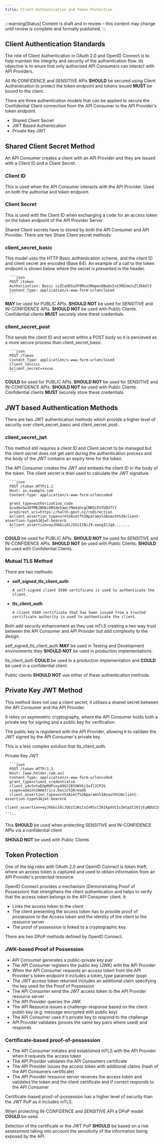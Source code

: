 ```yaml
---
title: Client Authentication and Token Protection
---
```


:::warning[Status]
Content is draft and in review – this content may change until review is complete and formally published.
:::

## Client Authentication Standards

The role of Client Authentication in OAuth 2.0 and OpenID Connect is to help maintain the integrity and security of the authentication flow. Its objective is to enure that only authorised API Consumers can interact with API Providers.

All IN-CONFIDENCE and SENSITIVE APIs **SHOULD** be secured using Client Authentication to protect the token endpoint and tokens issued **MUST** be bound to the client.

There are three authentication models that can be applied to secure the Confidential Client connection from the API Consumer to the API Provider's token endpoint.

- Shared Client Secret
- JWT Based Authentication
- Private Key JWT

## Shared Client Secret Method

An API Consumer creates a client with an API Provider and they are issued with a Client ID and a Client Secret.

### Client ID

This is used when the API Consumer interacts with the API Provider. Used on both the authorise and token endpoint.

### Client Secret

This is used with the Client ID when exchanging a code for an access token on the token endpoint of the API Provider Server.

Shared Client secrets have to stored by both the API Consumer and API Provider. There are two Share Client secret methods:

### client_secret_basic

This model uses the HTTP Basic authentication scheme, and the client ID and client secret are encoded (Base 64). An example of a call to the token endpoint is shown below where the secret is presented in the header.

<!-- cspell:disable -->

      ```json
      POST /token
      Authorization: Basic czZCaGRSa3F0Mzo3RmpmcDBaQnIxS3REUmJuZlZkbUl3
      Content_Type: application/x-www-form-urlenclosed
      ```
**MAY** be used for PUBLIC APIs.
**SHOULD NOT** be used for SENSITIVE and IN-CONFIDENCE APIs.
**SHOULD NOT** be used with Public Clients.
Confidential clients **MUST** securely store these credentials.

### client_secret_post

This sends the client ID and secret within a POST body so it is percieved as a more secure process than client_secret_basic.

<!-- cspell:disable -->
      ```json
      POST /Token
      Content_Type: application/x-www-form-urlenclosed
      client_id=cccc
      &client_secret=xxxxx
      ```

<!-- cspell:enable -->

**COULD** be used for PUBLIC APIs.
**SHOULD NOT** be used for SENSITIVE and IN-CONFIDENCE APIs.
**SHOULD NOT** be used with Public Clients.
Confidential clients **MUST** securely store these credentials.

## JWT based Authentication Methods

There are two JWT authentication methods which provide a higher level of security over client_secret_basic and client_secret_post.

### client_secret_jwt

This method still requires a client ID and Client secret to be managed but the client secret does not get sent during the authentication process and the body of the JWT contains an expiry time for the token.

The API Consumer creates the JWT and embeds the client ID in the body of the token. The client secret is then used to calculate the JWT signature.

<!-- cspell:disable -->

      ```json
      POST /token HTTP/1.1
      Host: as.example.com
      Content-Type: application/x-www-form-urlencoded

      grant_type=authorization_code
      &code=Gw30fMKJBHkcOBSde5awLrMm4ahvgCNM2cFSTUOUflY
      &redirect_uri=https://halth.govt.nz/redirection
      &client_assertion_type=urn%3Aietf%3Aparams%3Aoauth%3Aclient-assertion-type%3Ajwt-bearer&
      &client_assertion=eyJhbGciOiJIUzI1NiJ9.ewogICJqd.......
      ```
<!-- cspell:enable -->

**COULD** be used for PUBLIC APIs.
**SHOULD NOT** be used for SENSITIVE and IN-CONFIDENCE APIs.
**SHOULD NOT** be used with Public Clients.
**SHOULD** be used with Confidential Clients.

### Mutual TLS Method

There are two methods:

- **self_signed_tls_client_auth**

      A self-signed client X509 certificate is used to authenticate the client.

- **tls_client_auth**

      A client X509 certificate that has been issued from a trusted certificate authority is used to authenticate the client.

Both add security enhancement as they use mTLS creating a two way trust between the API Consumer and API Provider but add complexity to the design.

self_signed_tls_client_auth **MAY** be used in Testing and Development environments they **SHOULD NOT** be used in production implementations.

tls_client_auth **COULD** be used in a production implementation and **COULD** be used in a confidential client.

Public clients **SHOULD NOT** use either of these authentication methods.

## Private Key JWT Method

This method does not use a client secret, it utilises a shared secret between the API Consumer and the API Provider.

It relies on asymmetric cryptography, where the API Consumer holds both a private key for signing and a public key for verification.

The public key is registered with the API Provider, allowing it to validate the JWT signed by the API Consumer's private key.

This is a less complex solution that tls_client_auth.

<!-- cspell:disable -->

Private Key JWT

      ```json
      POST /token HTTP/1.1
      Host: [www.holder.com.au]
      Content-Type: application/x-www-form-urlencoded
      grant_type=client_credentials&
      client_id=5ntwEOpMdPxxy49Gt28SXWY6j3afl2CP2&
      scope=admin%3Ametrics.basic%3Aread&
      client_assertion_type=urn%3Aietf%3Aparams%3Aoauth%3Aclient-assertion-type%3Ajwt-bearer&
      client_assertion=eyJhbGciOiJQUzI1NiIsInR5cCI6IkpXVCIsImtpZCI6IjEyNDU2In0.ey ...
      ```
<!-- cspell:enable -->

This **SHOULD** be used when protecting SENSITIVE and IN-CONFIDENCE APIs via a confidential client

**SHOULD NOT** be used with Public Clients

## Token Protection

One of the big risks with OAuth 2.0 and OpenID Connect is token theft, where an access token is captured and used to obtain information from an API Provider's protected resource.

OpenID Connect provides a mechanism (Demonstrating Proof of Possession) that strengthens the client authentication and helps to verify that the access token belongs to the API Consumer client. It:

- Links the access token to the client
- The client presenting the access token has to provide proof of possession to the Access token and the identity of the client to the resource server
- The proof of possession is linked to a cryptographic key.

There are two DPoP methods defined by OpenID Connect.

### JWK-based Proof of Possession

- API Consumer generates a public-private key pair
- The API Consumer registers the public key (JWK) with the API Provider
- When the API Consumer requests an access token from the API Provider's token endpoint it includes  a token_type parameter (pop)
- The JWT access token returned includes an additional claim specifying the key used for the Proof of Possession
- The API Consumer send the JWT access token to the API Provider resource server
- The API Provider queries the JWK
- The API Resource issues a challenge-response based on the client public key (e.g. message encrypted with public key)
- The API Consumer uses it's private key to respond to the challenge
- API Provider validates (proves the same key pairs where used) and responds

### Certificate-based proof-of-possession

- The API Consumer initiates and established mTLS with the API Provider when it requests the access token
- The API Provider validates the API Consumers certificate
- The API Provider issues the access token with additional claims  (hash of the API Consumers certificate)
- The API Provider resource server receives the access token and validates the token and the client certificate and if correct responds to the API Consumer

Certificate-based proof-of-possession has a higher level of security than the JWT PoP as it includes mTLS.

When protecting IN-CONFIDENCE and SENSITIVE API a DPoP model **COULD** be used.

Selection of the certificate or the JWT PoP **SHOULD** be based on a risk assessment taking into account the sensitivity of the information being exposed by the API.
